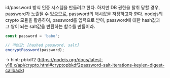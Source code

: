 id/password 방식 인증 시스템을 만들려고 한다.
하지만 DB 권한을 탈취 당할 경우, password가 노출될 수 있으므로, password의 해시값을 저장하고자 한다.
nodejs의 crypto 모듈을 활용하여, password를 입력으로 받아, password에 대한 hash값과 그 쌍이 되는 salt값을 반환하는 함수를 만들어라.

```typescript
const password = 'babo';

// 리턴값: [hashed password, salt]
encryptPassword(password);
```

-> hint: pbkdf2 (https://nodejs.org/docs/latest-v18.x/api/crypto.html#cryptopbkdf2password-salt-iterations-keylen-digest-callback)
